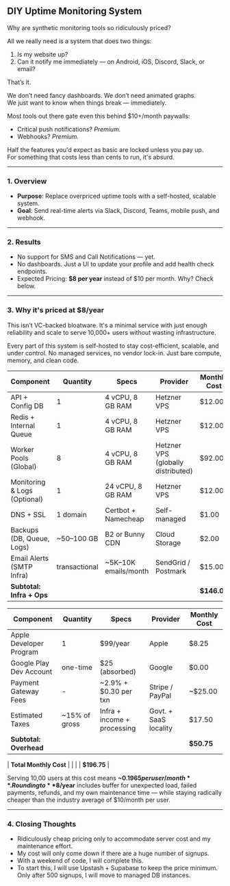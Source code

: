 ## DIY Uptime Monitoring System

Why are synthetic monitoring tools so ridiculously priced?

All we really need is a system that does two things:

1. Is my website up?  
2. Can it notify me immediately — on Android, iOS, Discord, Slack, or email?

That’s it.

We don’t need fancy dashboards. We don’t need animated graphs.  
We just want to know when things break — immediately.

Most tools out there gate even this behind $10+/month paywalls:

- Critical push notifications? *Premium.*  
- Webhooks? *Premium.*

Half the features you'd expect as basic are locked unless you pay up.  
For something that costs less than cents to run, it's absurd.

---

### 1. **Overview**

- **Purpose**: Replace overpriced uptime tools with a self-hosted, scalable system.
- **Goal**: Send real-time alerts via Slack, Discord, Teams, mobile push, and webhook.

---

### 2. **Results**

- No support for SMS and Call Notifications — yet.
- No dashboards. Just a UI to update your profile and add health check endpoints.
- Expected Pricing: **$8 per year** instead of $10 per month. Why? Check below.

---

### 3. **Why it's priced at $8/year**

This isn’t VC-backed bloatware. It's a minimal service with just enough reliability and scale to serve 10,000+ users without wasting infrastructure.

Every part of this system is self-hosted to stay cost-efficient, scalable, and under control. No managed services, no vendor lock-in. Just bare compute, memory, and clean code.

| Component                   | Quantity       | Specs                      | Provider                          | Monthly Cost |
|-----------------------------|----------------|-----------------------------|-----------------------------------|--------------|
| API + Config DB             | 1              | 4 vCPU, 8 GB RAM            | Hetzner VPS                       | $12.00        |
| Redis + Internal Queue      | 1              | 4 vCPU, 8 GB RAM            | Hetzner VPS                       | $12.00        |
| Worker Pools (Global)       | 8              | 4 vCPU, 8 GB RAM            | Hetzner VPS (globally distributed)| $92.00       |
| Monitoring & Logs (Optional)| 1              | 24 vCPU, 8 GB RAM            | Hetzner VPS                       | $12.00        |
| DNS + SSL                   | 1 domain       | Certbot + Namecheap         | Self-managed                      | $1.00        |
| Backups (DB, Queue, Logs)   | ~50–100 GB     | B2 or Bunny CDN             | Cloud Storage                     | $2.00        |
| Email Alerts (SMTP Infra)   | transactional  | ~5K–10K emails/month        | SendGrid / Postmark               | $15.00        |
| **Subtotal: Infra + Ops**   |                |                             |                                   | **$146.00**  |

| Component                   | Quantity       | Specs                      | Provider                          | Monthly Cost |
|-----------------------------|----------------|-----------------------------|-----------------------------------|--------------|
| Apple Developer Program     | 1              | $99/year                    | Apple                             | $8.25        |
| Google Play Dev Account     | one-time       | $25 (absorbed)              | Google                            | $0.00        |
| Payment Gateway Fees        | -              | ~2.9% + $0.30 per txn       | Stripe / PayPal                   | ~$25.00      |
| Estimated Taxes             | ~15% of gross  | Infra + income + processing | Govt. + SaaS locality             | $17.50       |
| **Subtotal: Overhead**      |                |                             |                                   | **$50.75**   |

| **Total Monthly Cost**      |                |                             |                                   | **$196.75**  |

Serving 10,00 users at this cost means **~$0.1965 per user/month**.  
Rounding to **$8/year** includes buffer for unexpected load, failed payments, refunds, and my own maintenance time — while staying radically cheaper than the industry average of $10/month per user.

---

### 4. **Closing Thoughts**

- Ridiculously cheap pricing only to accommodate server cost and my maintenance effort.  
- My cost will only come down if there are a huge number of signups.  
- With a weekend of code, I will complete this.  
- To start this, I will use Upstash + Supabase to keep the price minimum. Only after 500 signups, I will move to managed DB instances.
